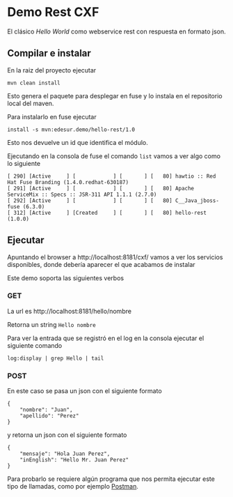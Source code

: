 # Demo Rest CXF

El clásico _Hello World_ como webservice rest con respuesta en formato json.

## Compilar e instalar
En la raiz del proyecto ejecutar

```
mvn clean install
```

Esto genera el paquete para desplegar en fuse y lo instala en el repositorio local del maven.

Para instalarlo en fuse ejecutar

```
install -s mvn:edesur.demo/hello-rest/1.0
```

Esto nos devuelve un id que identifica el módulo.

Ejecutando en la consola de fuse el comando ```list``` vamos a ver algo como lo siguiente

```
[ 290] [Active     ] [            ] [       ] [   80] hawtio :: Red Hat Fuse Branding (1.4.0.redhat-630187)
[ 291] [Active     ] [            ] [       ] [   80] Apache ServiceMix :: Specs :: JSR-311 API 1.1.1 (2.7.0)
[ 292] [Active     ] [            ] [       ] [   80] C__Java_jboss-fuse (6.3.0)
[ 312] [Active     ] [Created     ] [       ] [   80] hello-rest (1.0.0)
```

## Ejecutar
Apuntando el browser a http://localhost:8181/cxf/ vamos a ver los servicios disponibles, donde debería aparecer el que acabamos de instalar

Este demo soporta las siguientes verbos

### GET
La url es http://localhost:8181/hello/nombre

Retorna un string `Hello nombre`

Para ver la entrada que se registró en el log en la consola ejecutar el siguiente comando

```
log:display | grep Hello | tail 
```

### POST
En este caso se pasa un json con el siguiente formato

```
{
    "nombre": "Juan",
    "apellido": "Perez"
}
```

y retorna un json con el siguiente formato

```
{
    "mensaje": "Hola Juan Perez",
    "inEnglish": "Hello Mr. Juan Perez"
}
```

Para probarlo se requiere algún programa que nos permita ejecutar este tipo de llamadas, como por ejemplo [Postman](https://www.getpostman.com/).



